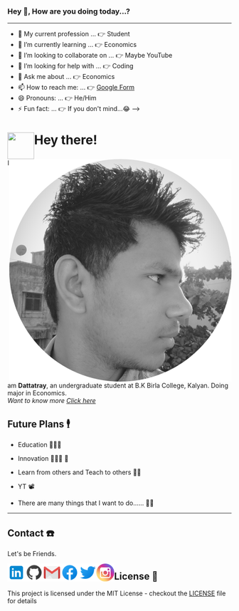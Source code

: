 ### Hey 👋, How are you doing today...?
-------

- 🔭 My current profession ... 👉  Student
- 🌱 I’m currently learning ... 👉  Economics
- 👯 I’m looking to collaborate on ... 👉  Maybe YouTube
- 🤔 I’m looking for help with ... 👉  Coding
- 💬 Ask me about ... 👉  Economics
- 📫 How to reach me: ... 👉  [Google Form](https://surveyheart.com/form/5e7d9e334bcc5e6e06a95a2b#welcome)
- 😄 Pronouns: ... 👉  He/Him
- ⚡ Fun fact: ... 👉  If you don't mind...😂 
-->
# Hey there!  <img src="https://user-images.githubusercontent.com/34706326/87240698-80b8dc00-c439-11ea-886c-747fb2f74952.gif" align = left width="60" height="60"> 
<img src="https://github.com/Dattatray-Dagale/Dattatray-Dagale/blob/main/images/social/about_me1.png" align=right width="500" height="500">

I am **Dattatray**, an undergraduate student at B.K Birla College, Kalyan. Doing major in Economics. \
_Want to know more [Click here](https://dattatray-dagale.github.io/)_

## Future Plans 🕴 

- Education 👨🏼‍🎓 

- Innovation 🕵🏼‍♂️ 🔎

- Learn from others and Teach to others 🕺🏼 

- YT 📽 

- There are many things that I want to do...... 🤹🤹

---

## Contact ☎️ 
Let's be Friends.

  <a href="https://www.linkedin.com/in/dattatray-dagale-962135181"><img align="left" alt="Dattatray Dagale| Linkedin" width="40px" src="https://github.com/Dattatray-Dagale/Dattatray-Dagale/blob/main/images/social/linkedin.png" /></a>
 
  <a href="https://github.com/Dattatray-Dagale"><img align="left" alt="Dattatray Dagale| GitHub" width="40px" src="https://github.com/Dattatray-Dagale/Dattatray-Dagale/blob/main/images/social/github.png" /></a>
  
   <a href="mailto:dattatraydagale98@gmail.com"><img align="left" alt="Dattatray Dagale| Email" width="40px" src="https://github.com/Dattatray-Dagale/Dattatray-Dagale/blob/main/images/social/email.png" /></a>

 
  <a href="https://www.facebook.com/DattatrayDagale1"><img align="left" alt="Dattatray Dagale| Facebook" width="40px" src="https://github.com/Dattatray-Dagale/Dattatray-Dagale/blob/main/images/social/facebook.png" /></a>
  
   <a href="https://mobile.twitter.com/DattatrayDagale"><img align="left" alt="Dattatray Dagale| Twitter" width="40px" src="https://github.com/Dattatray-Dagale/Dattatray-Dagale/blob/main/images/social/twitter.png" /></a>

<a href="https://www.instagram.com/dattatray_dagale/"><img align="left" alt="Dattatray Dagale| Twitter" width="40px" src="https://github.com/Dattatray-Dagale/Dattatray-Dagale/blob/main/images/social/insta.png" /></a>


## License 📑 

This project is licensed under the MIT License - checkout the [LICENSE](./LICENSE) file for details
